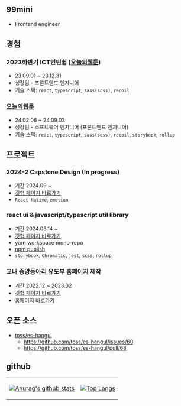 ## 99mini

- Frontend engineer

## 경험

### 2023하반기 ICT인턴쉽 ([오늘의웹툰](https://webtoon.today/))

- 23.09.01 ~ 23.12.31
- 성장팀 - 프론트엔드 엔지니어
- 기술 스택: `react`, `typescript`, `sass(scss)`, `recoil`

### [오늘의웹툰](https://metric.webtoon.today/)

- 24.02.06 ~ 24.09.03
- 성장팀 - 소프트웨어 엔지니어 (프론트엔드 엔지니어)
- 기술 스택: `react`, `typescript`, `sass(scss)`, `recoil`, `storybook`, `rollup`

## 프로젝트

### 2024-2 Capstone Design (In progress)

- 기간 2024.09 ~
- [깃헙 페이지 바로가기](https://github.com/UOS-Capstone)
- `React Native`, `emotion`

### react ui & javascript/typescript util library

- 기간 2024.03.14 ~
- [깃헙 페이지 바로가기](https://github.com/99mini/frontend-libraries)
- yarn workspace mono-repo
- [npm publish](https://www.npmjs.com/~99mini)
- `storybook`, `Chromatic`, `jest`, `scss`, `rollup`

### 교내 중앙동아리 유도부 홈페이지 제작

- 기간 2022.12 ~ 2023.02
- [깃헙 페이지 바로가기](https://github.com/uos-judo-jiho)
- [홈페이지 바로가기](https://uosjudo.com/)

## 오픈 소스

- [toss/es-hangul](https://github.com/toss/es-hangul)
  - https://github.com/toss/es-hangul/issues/60
  - https://github.com/toss/es-hangul/pull/68

## github

<table>
  <tbody><tr>
<td>

[![Anurag's github stats](https://github-readme-stats.vercel.app/api?username=99mini)](https://github.com/anuraghazra/github-readme-stats)

</td>
<td>

[![Top Langs](https://github-readme-stats.vercel.app/api/top-langs/?username=99mini&layout=donut)](https://github.com/anuraghazra/github-readme-stats)

</td>
</tr></tbody>
</table>
